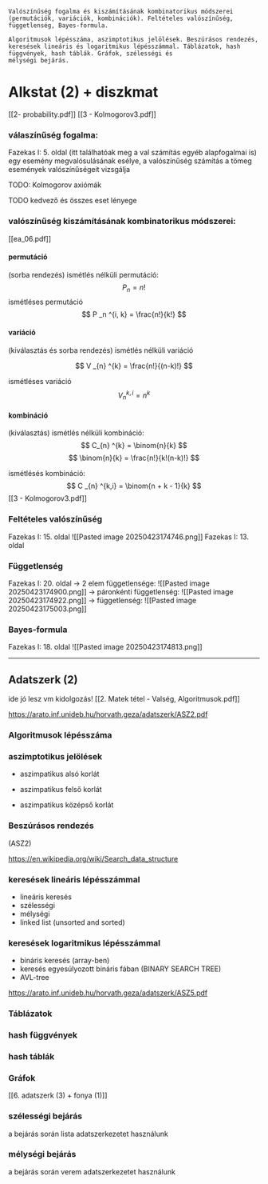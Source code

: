  ```
Valószínűség fogalma és kiszámításának kombinatorikus módszerei (permutációk, variációk, kombinációk). Feltételes valószínűség, függetlenség, Bayes-formula.

Algoritmusok lépésszáma, aszimptotikus jelölések. Beszúrásos rendezés, keresések lineáris és logaritmikus lépésszámmal. Táblázatok, hash függvények, hash táblák. Gráfok, szélességi és
mélységi bejárás.
```

# Alkstat (2)  + diszkmat

[[2- probability.pdf]]
[[3 - Kolmogorov3.pdf]]
### válaszínűség fogalma:
Fazekas I: 5. oldal (itt találhatóak meg a val számítás egyéb alapfogalmai is)
egy esemény megvalósulásának esélye, a valószínűség számítás a tömeg események valószínűségeit vizsgálja

TODO: Kolmogorov axiómák

TODO kedvező és összes eset lényege

### valószínűség kiszámításának kombinatorikus módszerei:
[[ea_06.pdf]]
#### permutáció 
(sorba rendezés)
ismétlés nélküli permutáció:
$$
P_n = n! 
$$
ismétléses permutáció
$$
P _n ^{i, k} = \frac{n!}{k!}
$$
#### variáció
(kiválasztás és sorba rendezés)
ismétlés nélküli variáció

$$
V _{n} ^{k} = \frac{n!}{(n-k)!} 
$$

ismétléses variáció
$$
V _{n} ^{k, i} = n ^ k
$$
#### kombináció
(kiválasztás)
ismétlés nélküli kombináció:
$$
C_{n} ^{k} = \binom{n}{k}
$$
$$
\binom{n}{k} = \frac{n!}{k!(n-k)!}
$$

ismétlésés kombináció:
$$
C _{n} ^{k,i} = \binom{n + k - 1}{k}
$$
[[3 - Kolmogorov3.pdf]]
### Feltételes valószínűség
Fazekas I: 15. oldal
![[Pasted image 20250423174746.png]]
Fazekas I: 13. oldal

### Függetlenség
Fazekas I: 20. oldal
-> 2 elem függetlensége:
![[Pasted image 20250423174900.png]]
-> páronkénti függetlenség:
![[Pasted image 20250423174922.png]]
-> függetlenség:
![[Pasted image 20250423175003.png]]

### Bayes-formula
Fazekas I: 18. oldal
![[Pasted image 20250423174813.png]]

-----------------------------------------------------------
## Adatszerk (2)

ide jó lesz vm kidolgozás! [[2. Matek tétel - Valség, Algoritmusok.pdf]]

https://arato.inf.unideb.hu/horvath.geza/adatszerk/ASZ2.pdf
### Algoritmusok lépésszáma
### aszimptotikus jelölések
- aszimpatikus alsó korlát

- aszimpatikus felső korlát

- aszimpatikus középső korlát

### Beszúrásos rendezés
(ASZ2)

https://en.wikipedia.org/wiki/Search_data_structure
### keresések lineáris lépésszámmal
- lineáris keresés
- szélességi 
- mélységi
- linked list (unsorted and sorted)
### keresések logaritmikus lépésszámmal
- bináris keresés (array-ben)
- keresés egyesúlyozott bináris fában (BINARY SEARCH TREE)
- AVL-tree

https://arato.inf.unideb.hu/horvath.geza/adatszerk/ASZ5.pdf
### Táblázatok

### hash függvények

### hash táblák

### Gráfok
[[6. adatszerk (3) + fonya (1)]]
### szélességi bejárás
a bejárás során lista adatszerkezetet használunk

### mélységi bejárás
a bejárás során verem adatszerkezetet használunk